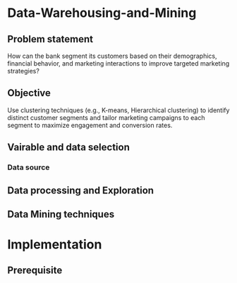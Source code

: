 # Data-Warehousing-and-Mining
## Problem statement
How can the bank segment its customers based on their demographics, financial behavior, and marketing interactions to improve targeted marketing strategies?

## Objective
Use clustering techniques (e.g., K-means, Hierarchical clustering) to identify distinct customer segments and tailor marketing campaigns to each segment to maximize engagement and conversion rates.
## Vairable and data selection
### Data source
## Data processing and Exploration
## Data Mining techniques

# Implementation
## Prerequisite

